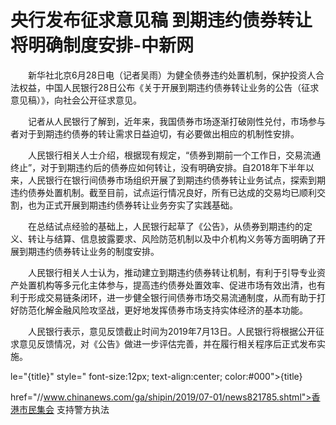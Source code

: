 # 央行发布征求意见稿 到期违约债券转让将明确制度安排-中新网

　　新华社北京6月28日电（记者吴雨）为健全债券违约处置机制，保护投资人合法权益，中国人民银行28日公布《关于开展到期违约债券转让业务的公告（征求意见稿）》，向社会公开征求意见。

　　记者从人民银行了解到，近年来，我国债券市场逐渐打破刚性兑付，市场参与者对于到期违约债券的转让需求日益迫切，有必要做出相应的机制性安排。

　　人民银行相关人士介绍，根据现有规定，“债券到期前一个工作日，交易流通终止”，对于到期违约后的债券应如何转让，没有明确安排。自2018年下半年以来，人民银行在银行间债券市场组织开展了到期违约债券转让业务试点，探索到期违约债券处置机制。截至目前，试点运行情况良好，所有已达成的交易均已顺利交割，也为正式开展到期违约债券转让业务夯实了实践基础。

　　在总结试点经验的基础上，人民银行起草了《公告》，从债券到期违约的定义、转让与结算、信息披露要求、风险防范机制以及中介机构义务等方面明确了开展到期违约债券转让业务的制度安排。

　　人民银行相关人士认为，推动建立到期违约债券转让机制，有利于引导专业资产处置机构等多元化主体参与，提高违约债券处置效率、促进市场有效出清，也有利于形成交易链条闭环，进一步健全银行间债券市场交易流通制度，从而有助于打好防范化解金融风险攻坚战，更好地发挥债券市场支持实体经济的基本功能。

　　人民银行表示，意见反馈截止时间为2019年7月13日。人民银行将根据公开征求意见反馈情况，对《公告》做进一步评估完善，并在履行相关程序后正式发布实施。

le="{title}" style=" font-size:12px; text-align:center; color:#000">{title}

href="//www.chinanews.com/ga/shipin/2019/07-01/news821785.shtml">香港市民集会 支持警方执法
